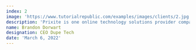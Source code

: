 ```yaml
---
index: 2
image: 'https://www.tutorialrepublic.com/examples/images/clients/2.jpg'
description: 'Prixite is one online technology solutions provider company that is considered as a new breed of thinkers who is driven to create effective business solutions for its clients. We aspire to become our client’s first choice when it comes to being a world leader in the progress and advancement of businesses through digital platforms.'
name: Brandon Dorwart
designation: CEO Dupe Tech
date: 'March 6, 2022'
---
```

